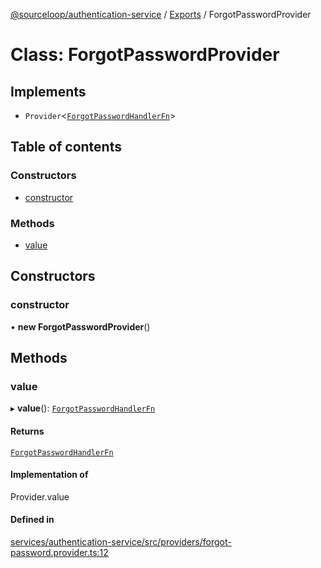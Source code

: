 [@sourceloop/authentication-service](../README.md) / [Exports](../modules.md) / ForgotPasswordProvider

# Class: ForgotPasswordProvider

## Implements

- `Provider`<[`ForgotPasswordHandlerFn`](../modules.md#forgotpasswordhandlerfn)\>

## Table of contents

### Constructors

- [constructor](ForgotPasswordProvider.md#constructor)

### Methods

- [value](ForgotPasswordProvider.md#value)

## Constructors

### constructor

• **new ForgotPasswordProvider**()

## Methods

### value

▸ **value**(): [`ForgotPasswordHandlerFn`](../modules.md#forgotpasswordhandlerfn)

#### Returns

[`ForgotPasswordHandlerFn`](../modules.md#forgotpasswordhandlerfn)

#### Implementation of

Provider.value

#### Defined in

[services/authentication-service/src/providers/forgot-password.provider.ts:12](https://github.com/sourcefuse/loopback4-microservice-catalog/blob/b93c60ac7/services/authentication-service/src/providers/forgot-password.provider.ts#L12)
